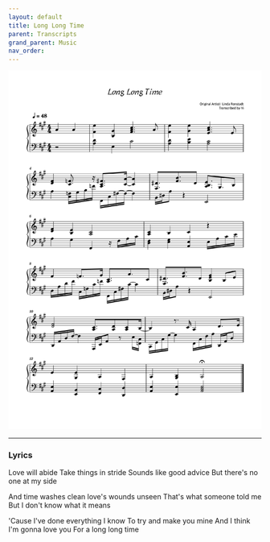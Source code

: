 ```yaml
---
layout: default
title: Long Long Time
parent: Transcripts
grand_parent: Music
nav_order: 
---
```


![Music Sheet](/Images/Long_Long_Time-1.png)

---

### Lyrics

Love will abide
Take things in stride
Sounds like good advice
But there's no one at my side

And time washes clean love's wounds unseen
That's what someone told me
But I don't know what it means

'Cause I've done everything I know
To try and make you mine
And I think I'm gonna love you
For a long long time
